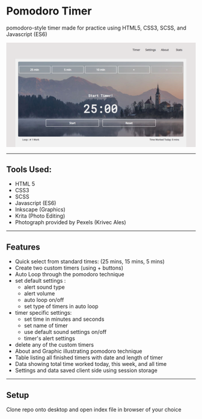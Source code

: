 Pomodoro Timer
============
pomodoro-style timer made for practice using HTML5, CSS3, SCSS, and Javascript (ES6)

![Pomodoro Preview](https://raw.githubusercontent.com/rumakn/Timer/master/images/preview.png)

---

## Tools Used:

* HTML 5
* CSS3
* SCSS
* Javascript (ES6)
* Inkscape (Graphics)
* Krita (Photo Editing)
* Photograph provided by Pexels (Krivec Ales)

---

## Features

* Quick select from standard times: (25 mins, 15 mins, 5 mins)
* Create two custom timers (using + buttons)
* Auto Loop through the pomodoro technique
* set default settings :
	* alert sound type
	* alert volume	
	* auto loop on/off
	* set type of timers in auto loop
* timer specific settings:
	* set time in minutes and seconds
	* set name of timer
	* use default sound settings on/off
	* timer's alert settings
* delete any of the custom timers
* About and Graphic illustrating pomodoro technique
* Table listing all finished timers with date and length of timer
* Data showing total time worked today, this week, and all time
* Settings and data saved client side using session storage

--- 
## Setup

Clone repo onto desktop and open index file in browser of your choice
